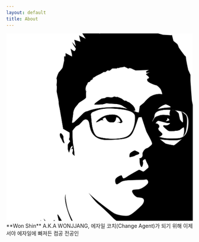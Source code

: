 ```yaml
---
layout: default
title: About
---
```


<img src="/images/wonjjang.jpeg" class="right" />
**Won Shin** A.K.A WONJJANG, 에자일 코치(Change Agent)가 되기 위해 이제서야 에자일에 빠져든 컴공 전공인  
